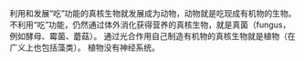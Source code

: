 利用和发展“吃”功能的真核生物就发展成为动物，动物就是吃现成有机物的生物。
不利用“吃”功能，仍然通过体外消化获得营养的真核生物，就是真菌（fungus，例如酵母、霉菌、蘑菇）。
通过光合作用自己制造有机物的真核生物就是植物（在广义上也包括藻类）。
植物没有神经系统。